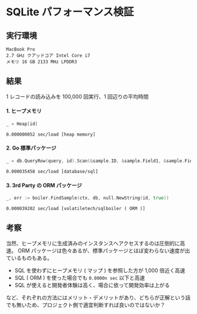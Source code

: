 # SQLite パフォーマンス検証

## 実行環境

```
MacBook Pro
2.7 GHz クアッドコア Intel Core i7
メモリ 16 GB 2133 MHz LPDDR3
```

## 結果

1 レコードの読み込みを 100,000 回実行、1 回辺りの平均時間

#### 1. ヒープメモリ

```go
_ = Heap[id]
```

```
0.000000052 sec/load [heap memory]
```

#### 2. Go 標準パッケージ

```go
_ = db.QueryRow(query, id).Scan(&sample.ID, &sample.Field1, &sample.Field2, &sample.Field3)
```

```
0.000035458 sec/load [database/sql]
```

#### 3. 3rd Party の ORM パッケージ

```go
_, err := boiler.FindSample(ctx, db, null.NewString(id, true))
```

```
0.000039202 sec/load [volatiletech/sqlboiler ( ORM )]
```

## 考察

当然、ヒープメモリに生成済みのインスタンスへアクセスするのは圧倒的に高速。
ORM パッケージは色々あるが、標準パッケージとほぼ変わらない速度が出ているものもある。

- SQL を使わずにヒープメモリ ( マップ ) を参照した方が 1,000 倍近く高速
- SQL ( ORM ) を使った場合でも `0.0000n sec` 以下と高速
- SQL が使えると開発者体験は高く、場合に依って開発効率は上がる

など、それぞれの方法にはメリット・デメリットがあり、どちらが正解という話でも無いため、プロジェクト側で適宜判断すれば良いのではないか？